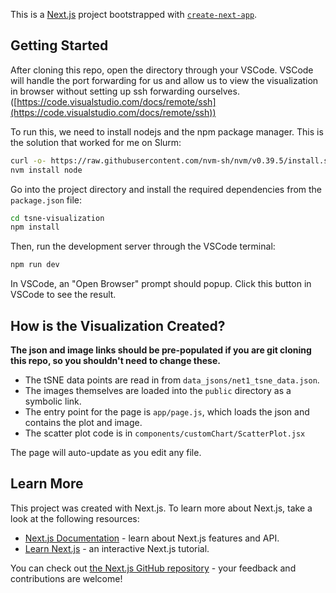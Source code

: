 This is a [Next.js](https://nextjs.org/) project bootstrapped with [`create-next-app`](https://github.com/vercel/next.js/tree/canary/packages/create-next-app).

## Getting Started

After cloning this repo, open the directory through your VSCode. VSCode will handle the port forwarding for us and allow us to view the visualization in browser without setting up ssh forwarding ourselves. ([https://code.visualstudio.com/docs/remote/ssh](https://code.visualstudio.com/docs/remote/ssh))

To run this, we need to install nodejs and the npm package manager. This is the solution that worked for me on Slurm:
```bash
curl -o- https://raw.githubusercontent.com/nvm-sh/nvm/v0.39.5/install.sh | bash
nvm install node
```

Go into the project directory and install the required dependencies from the `package.json` file:
```bash
cd tsne-visualization
npm install
```

Then, run the development server through the VSCode terminal:

```bash
npm run dev
```

In VSCode, an "Open Browser" prompt should popup. Click this button in VSCode to see the result.

## How is the Visualization Created? 

**The json and image links should be pre-populated if you are git cloning this repo, so you shouldn't need to change these.**

* The tSNE data points are read in from `data_jsons/net1_tsne_data.json`.
* The images themselves are loaded into the `public` directory as a symbolic link.
* The entry point for the page is `app/page.js`, which loads the json and contains the plot and image.
* The scatter plot code is in `components/customChart/ScatterPlot.jsx`

The page will auto-update as you edit any file.

## Learn More

This project was created with Next.js. 
To learn more about Next.js, take a look at the following resources:

- [Next.js Documentation](https://nextjs.org/docs) - learn about Next.js features and API.
- [Learn Next.js](https://nextjs.org/learn) - an interactive Next.js tutorial.

You can check out [the Next.js GitHub repository](https://github.com/vercel/next.js/) - your feedback and contributions are welcome!
